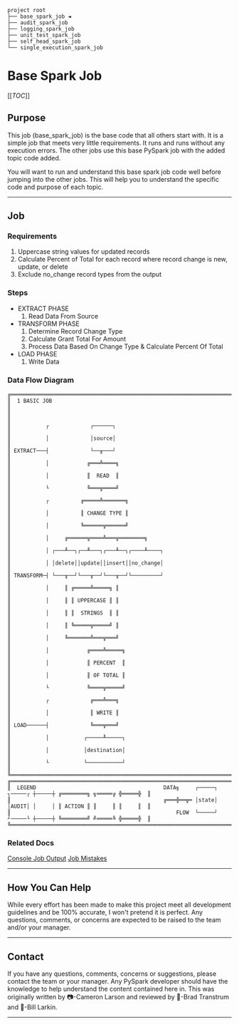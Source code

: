 ```shell
project root
├── base_spark_job ◄
├── audit_spark_job
├── logging_spark_job
├── unit_test_spark_job
├── self_head_spark_job
└── single_execution_spark_job
```

# Base Spark Job

[[_TOC_]]

## Purpose

This job (base_spark_job) is the base code that all others start with. It is a simple job that meets very little
requirements. It runs and runs without any execution errors. The other jobs use this base PySpark job with the added
topic code added.

You will want to run and understand this base spark job code well before jumping into the other jobs. This will help
you to understand the specific code and purpose of each topic.

---

## Job

### Requirements

1. Uppercase string values for updated records
2. Calculate Percent of Total for each record where record change is new, update, or delete
3. Exclude no_change record types from the output

### Steps

- EXTRACT PHASE
    1. Read Data From Source
- TRANSFORM PHASE
    1. Determine Record Change Type
    2. Calculate Grant Total For Amount
    3. Process Data Based On Change Type & Calculate Percent Of Total
- LOAD PHASE
    1. Write Data

### Data Flow Diagram

```shell
╔══════════════════════════════════════════════════════════════════════════════════════════════════════════════╗
║  1 BASIC JOB                                                                                                 ║
║                                                                                                              ║
║           ┌             ┌──────┐                                                                             ║
║           │             │source│                                                                             ║
║ EXTRACT───┤             └──╥───┘                                                                             ║
║           │            ╔═══╩════╗                                                                            ║
║           │            ║  READ  ║                                                                            ║
║           └            ╚═══╦════╝                                                                            ║
║           ┌          ╔═════╩═══════╗                                                                         ║
║           │          ║ CHANGE TYPE ║                                                                         ║
║           │          ╚══════╦══════╝                                                                         ║
║           │     ╔══════╦════╩═══╦════════╗                                                                   ║
║           │ ┌───╨──┐┌──╨───┐┌───╨──┐┌────╨────┐                                                              ║
║           │ │delete││update││insert││no_change│                                                              ║
║ TRANSFORM─┤ └───╥──┘└───╥──┘└───╥──┘└─────────┘                                                              ║
║           │     ║ ╔═════╩═════╗ ║                                                                            ║
║           │     ║ ║ UPPERCASE ║ ║                                                                            ║
║           │     ║ ║  STRINGS  ║ ║                                                                            ║
║           │     ║ ╚═════╦═════╝ ║                                                                            ║
║           │     ╚═══════╩═══╦═══╝                                                                            ║
║           │            ╔════╩═════╗                                                                          ║
║           │            ║ PERCENT  ║                                                                          ║
║           │            ║ OF TOTAL ║                                                                          ║
║           └            ╚════╦═════╝                                                                          ║
║           ┌             ╔═══╩═══╗                                                                            ║
║           │             ║ WRITE ║                                                                            ║
║ LOAD──────┤             ╚═══╦═══╝                                                                            ║
║           │           ┌─────╨─────┐                                                                          ║
║           │           │destination│                                                                          ║
║           └           └───────────┘                                                                          ║
╚══════════════════════════════════════════════════════════════════════════════════════════════════════════════╝
╔══════════════════════════════════════════════════════════════════════════════════════════════════════════════╗
║  LEGEND                                        DATA╗     ┌─────┐ ┐─────┌ ┼─────┼ ╔════════╗ ╗═════╔ ╬═════╬  ║
║                                                ╔═══╬══╦═ │state│ │AUDIT│ │     │ ║ ACTION ║ ║     ║ ║     ║  ║
║                                                    FLOW  └─────┘ ┘─────└ ┼─────┼ ╚════════╝ ╝═════╚ ╬═════╬  ║
╚══════════════════════════════════════════════════════════════════════════════════════════════════════════════╝
```

### Related Docs

[Console Job Output](CONSOLE.md)
[Job Mistakes](MISTAKES.md)

---

## How You Can Help

While every effort has been made to make this project meet all development guidelines and be 100% accurate, I won't
pretend it is perfect. Any questions, comments, or concerns are expected to be raised to the team and/or your manager.

---

## Contact

If you have any questions, comments, concerns or suggestions, please contact the team or your manager. Any PySpark
developer should have the knowledge to help understand the content contained here in. This was originally written
by 📷-Cameron Larson and reviewed by 🍞-Brad Transtrum and 🧢-Bill Larkin.

---